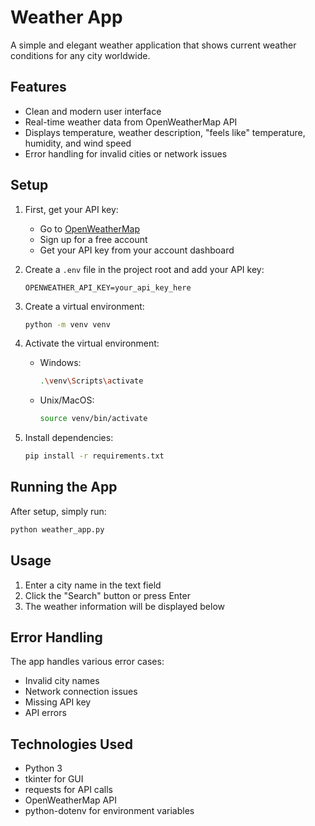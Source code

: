 # Weather App

A simple and elegant weather application that shows current weather conditions for any city worldwide.

## Features
- Clean and modern user interface
- Real-time weather data from OpenWeatherMap API
- Displays temperature, weather description, "feels like" temperature, humidity, and wind speed
- Error handling for invalid cities or network issues

## Setup

1. First, get your API key:
   - Go to [OpenWeatherMap](https://openweathermap.org/)
   - Sign up for a free account
   - Get your API key from your account dashboard

2. Create a `.env` file in the project root and add your API key:
   ```
   OPENWEATHER_API_KEY=your_api_key_here
   ```

3. Create a virtual environment:
   ```bash
   python -m venv venv
   ```

4. Activate the virtual environment:
   - Windows:
     ```bash
     .\venv\Scripts\activate
     ```
   - Unix/MacOS:
     ```bash
     source venv/bin/activate
     ```

5. Install dependencies:
   ```bash
   pip install -r requirements.txt
   ```

## Running the App

After setup, simply run:
```bash
python weather_app.py
```

## Usage
1. Enter a city name in the text field
2. Click the "Search" button or press Enter
3. The weather information will be displayed below

## Error Handling
The app handles various error cases:
- Invalid city names
- Network connection issues
- Missing API key
- API errors

## Technologies Used
- Python 3
- tkinter for GUI
- requests for API calls
- OpenWeatherMap API
- python-dotenv for environment variables 